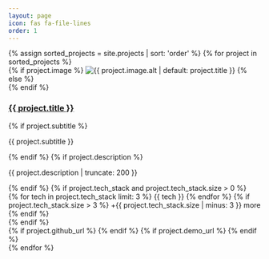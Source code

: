 ```yaml
---
layout: page
icon: fas fa-file-lines
order: 1
---
```


<div class="projects-grid">
  {% assign sorted_projects = site.projects | sort: 'order' %}
  {% for project in sorted_projects %}
    <div class="project-card">
      <div class="project-image">
        {% if project.image %}
          <img src="{{ project.image.path | default: project.image }}" alt="{{ project.image.alt | default: project.title }}">
        {% else %}
          <div class="project-placeholder">
            <i class="fas fa-project-diagram"></i>
          </div>
        {% endif %}
      </div>
      <div class="project-content">
        <h3 class="project-title">
          <a href="{{ project.url | relative_url }}">{{ project.title }}</a>
        </h3>
        {% if project.subtitle %}
          <p class="project-subtitle">{{ project.subtitle }}</p>
        {% endif %}
        {% if project.description %}
          <p class="project-description">{{ project.description | truncate: 200 }}</p>
        {% endif %}
        {% if project.tech_stack and project.tech_stack.size > 0 %}
          <div class="project-tech">
            {% for tech in project.tech_stack limit: 3 %}
              <span class="tech-badge">{{ tech }}</span>
            {% endfor %}
            {% if project.tech_stack.size > 3 %}
              <span class="tech-badge-more">+{{ project.tech_stack.size | minus: 3 }} more</span>
            {% endif %}
          </div>
        {% endif %}
        <div class="project-links">
          {% if project.github_url %}
            <a href="{{ project.github_url }}" class="project-link github" target="_blank" title="View Code">
              <i class="fab fa-github"></i>
            </a>
          {% endif %}
          {% if project.demo_url %}
            <a href="{{ project.demo_url }}" class="project-link demo" target="_blank" title="Live Demo">
              <i class="fas fa-external-link-alt"></i>
            </a>
          {% endif %}
          <a href="{{ project.url | relative_url }}" class="project-link details" title="View Details">
            <i class="fas fa-arrow-right"></i>
          </a>
        </div>
      </div>
    </div>
  {% endfor %}
</div>
